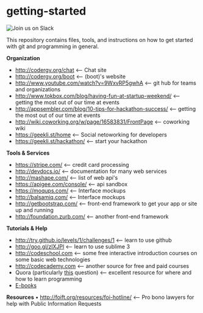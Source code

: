 getting-started
===============

![Join us on Slack](https://slackin5dc0.azurewebsites.net/badge.svg)

This repository contains files, tools, and instructions on how to get started with git and programming in general.

**Organization**
* http://codergv.org/chat  <-- Chat site
* http://codergv.org/boot <-- (boot)'s website
* http://www.youtube.com/watch?v=9WxvRP5gwhA  <-- git hub for teams and organizations
* http://www.tokbox.com/blog/having-fun-at-startup-weekend/  <-- getting the most out of our time at events
* http://appsembler.com/blog/10-tips-for-hackathon-success/  <-- getting the most out of our time at events
* http://wiki.coworking.org/w/page/16583831/FrontPage  <-- coworking wiki
* https://geekli.st/home  <-- Social netoworking for developers
* https://geekli.st/hackathon/  <-- start your hackathon

<b>Tools & Services</b>
* https://stripe.com/  <-- credit card processing
* http://devdocs.io/  <-- documentation for many web services
* http://mashape.com/  <-- list of web api's
* https://apigee.com/console/  <-- api sandbox
* https://moqups.com/  <-- Interface mockups
* http://balsamiq.com/  <-- Interface mockups
* http://getbootstrap.com/  <-- front-end framework to get your app or site up and running
* http://foundation.zurb.com/  <-- another front-end framework

<b>Tutorials & Help</b>
* http://try.github.io/levels/1/challenges/1  <-- learn to use github
* http://goo.gl/zlXJPl <-- learn to use sublime 3
* http://codeschool.com  <-- some free interactive introduction courses on some basic web technologies    
* http://codecademy.com  <-- another source for free and paid courses    
* Quora (particularly [this](https://www.quora.com/Learning-to-Program/What-are-the-best-resources-sites-books-or-tutorials-for-learning-programming) question) <-- excellent resource for where and how to learn programming
* [E-books](https://drive.google.com/folderview?id=0B6K2B2YjelHvOTFfQVlWSHJQOG8&usp=sharing)

<b>Resources</b>
• http://foift.org/resources/foi-hotline/ <-- Pro bono lawyers for help with Public Information Requests
